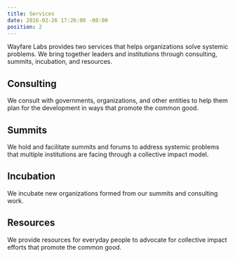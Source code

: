 ```yaml
---
title: Services
date: 2016-02-26 17:26:00 -08:00
position: 2
---
```


Wayfare Labs provides two services that helps organizations solve systemic problems. We bring together leaders and institutions through consulting, summits, incubation, and resources.

## Consulting
We consult with governments, organizations, and other entities to help them plan for the development in ways that promote the common good.

## Summits
We hold and facilitate summits and forums to address systemic problems that multiple institutions are facing through a collective impact model.

## Incubation
We incubate new organizations formed from our summits and consulting work.

## Resources
We provide resources for everyday people to advocate for collective impact efforts that promote the common good.